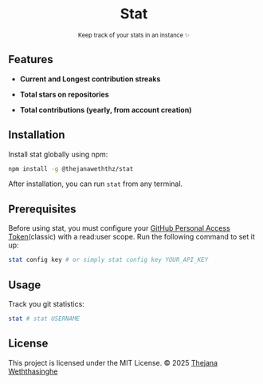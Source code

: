 <h1 align="center">Stat</h1>
<p align="center"><sup>Keep track of your stats in an instance ✨</sup></p>

## Features

- **Current and Longest contribution streaks**

- **Total stars on repositories**

- **Total contributions (yearly, from account creation)**

## Installation

Install stat globally using npm:

```bash
npm install -g @thejanaweththz/stat
```

After installation, you can run `stat` from any terminal.

## Prerequisites

Before using stat, you must configure your [GitHub Personal Access Token](https://github.com/settings/tokens)(classic) with a read:user scope. Run the following command to set it up:

```bash
stat config key # or simply stat config key YOUR_API_KEY
```

## Usage

Track you git statistics:

```bash
stat # stat USERNAME
```

## License

This project is licensed under the MIT License.
© 2025 [Thejana Weththasinghe](https://github.com/thejanaweththz)
